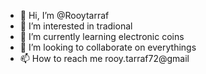 - 👋 Hi, I’m @Rooytarraf
- 👀 I’m interested in tradional
- 🌱 I’m currently learning electronic coins
- 💞️ I’m looking to collaborate on everythings
- 📫 How to reach me rooy.tarraf72@gmail

<!---
Rooytarraf/Rooytarraf is a ✨ special ✨ repository because its `README.md` (this file) appears on your GitHub profile.
You can click the Preview link to take a look at your changes.
--->
